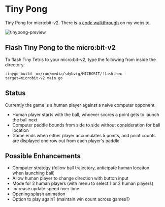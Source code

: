 # Tiny Pong
Tiny Pong for micro:bit-v2. There is a [code walkthrough](https://shannondybvig.com/posts/tiny-pong-on-microbit-v2/) on my website.

![tinypong-preview](https://user-images.githubusercontent.com/69212809/231538507-e296ec65-4b80-40b6-9a70-be1418902aba.gif)

## Flash Tiny Pong to the micro:bit-v2

To flash Tiny Tetris to your micro:bit-v2, type the following from inside the directory:

```
tinygo build -o=/run/media/sdybvig/MICROBIT/flash.hex -target=microbit-v2 main.go
```

## Status

Currently the game is a human player against a naive computer opponent.
- Human player starts with the ball, whoever scores a point gets to launch the ball next
- Computer paddle bounds from side to side without consideration for ball location
- Game ends when either player accumulates 5 points, and point counts are displayed one row out from each player's paddle

## Possible Enhancements

- Computer strategy (follow ball trajectory, anticipate human location when launching ball)
- Allow human player to change direction with button input
- Mode for 2 human players (with menu to select 1 or 2 human players)
- Increase update speed over time
- Opening splash animation
- Option to play again? (maintain win count across games?)
